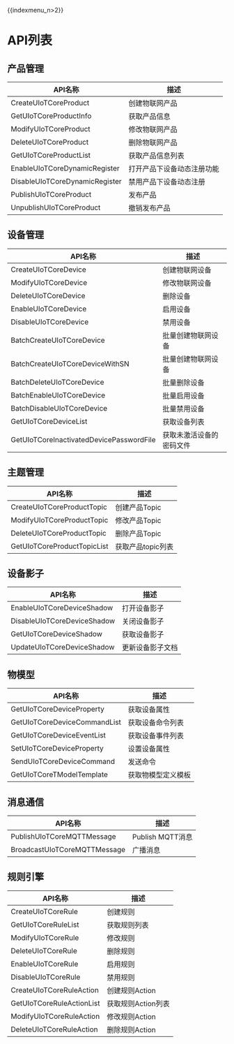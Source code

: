 {{indexmenu_n>2}}

# API列表

## 产品管理

|API名称 | 描述|
|---|---|
|CreateUIoTCoreProduct | 创建物联网产品|
|GetUIoTCoreProductInfo | 获取产品信息|
|ModifyUIoTCoreProduct | 修改物联网产品|
|DeleteUIoTCoreProduct | 删除物联网产品|
|GetUIoTCoreProductList | 获取产品信息列表|
|EnableUIoTCoreDynamicRegister | 打开产品下设备动态注册功能|
|DisableUIoTCoreDynamicRegister | 禁用产品下设备动态注册|
|PublishUIoTCoreProduct | 发布产品|
|UnpublishUIoTCoreProduct | 撤销发布产品|



## 设备管理
|API名称 | 描述|
|---|---|
|CreateUIoTCoreDevice | 创建物联网设备|
|ModifyUIoTCoreDevice | 修改物联网设备|
|DeleteUIoTCoreDevice | 删除设备|
|EnableUIoTCoreDevice | 启用设备|
|DisableUIoTCoreDevice | 禁用设备|
|BatchCreateUIoTCoreDevice | 批量创建物联网设备|
|BatchCreateUIoTCoreDeviceWithSN | 批量创建物联网设备|
|BatchDeleteUIoTCoreDevice | 批量删除设备|
|BatchEnableUIoTCoreDevice | 批量启用设备|
|BatchDisableUIoTCoreDevice | 批量禁用设备|
|GetUIoTCoreDeviceList | 获取设备列表|
|GetUIoTCoreInactivatedDevicePasswordFile | 获取未激活设备的密码文件|


## 主题管理

|API名称 | 描述|
|---|---|
|CreateUIoTCoreProductTopic | 创建产品Topic|
|ModifyUIoTCoreProductTopic | 修改产品Topic|
|DeleteUIoTCoreProductTopic | 删除产品Topic|
|GetUIoTCoreProductTopicList | 获取产品topic列表|


## 设备影子

|API名称 | 描述|
|---|---|
|EnableUIoTCoreDeviceShadow | 打开设备影子|
|DisableUIoTCoreDeviceShadow | 关闭设备影子|
|GetUIoTCoreDeviceShadow | 获取设备影子|
|UpdateUIoTCoreDeviceShadow | 更新设备影子文档|


## 物模型

|API名称 | 描述|
|---|---|
|GetUIoTCoreDeviceProperty | 获取设备属性|
|GetUIoTCoreDeviceCommandList | 获取设备命令列表|
|GetUIoTCoreDeviceEventList | 获取设备事件列表|
|SetUIoTCoreDeviceProperty | 设置设备属性|
|SendUIoTCoreDeviceCommand | 发送命令|
|GetUIoTCoreTModelTemplate | 获取物模型定义模板|


## 消息通信

|API名称 | 描述|
|---|---|
|PublishUIoTCoreMQTTMessage | Publish MQTT消息|
|BroadcastUIoTCoreMQTTMessage | 广播消息|

## 规则引擎

|API名称 | 描述|
|---|---|
|CreateUIoTCoreRule | 创建规则|
|GetUIoTCoreRuleList | 获取规则列表|
|ModifyUIoTCoreRule | 修改规则|
|DeleteUIoTCoreRule | 删除规则|
|EnableUIoTCoreRule | 启用规则|
|DisableUIoTCoreRule | 禁用规则|
|CreateUIoTCoreRuleAction | 创建规则Action|
|GetUIoTCoreRuleActionList | 获取规则Action列表|
|ModifyUIoTCoreRuleAction | 修改规则Action|
|DeleteUIoTCoreRuleAction | 删除规则Action|



